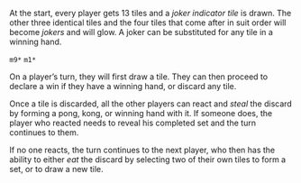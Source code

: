 At the start, every player gets 13 tiles and a _joker indicator tile_ is drawn.
The other three identical tiles and the four tiles that come after in suit order
will become _jokers_ and will glow. A joker can be substituted for any tile in a
winning hand.

`m9*` `m1*`

On a player’s turn, they will first draw a tile. They can then proceed to
declare a win if they have a winning hand, or discard any tile.

Once a tile is discarded, all the other players can react and _steal_ the
discard by forming a pong, kong, or winning hand with it. If someone does, the
player who reacted needs to reveal his completed set and the turn continues to
them.

If no one reacts, the turn continues to the next player, who then has the
ability to either _eat_ the discard by selecting two of their own tiles to form
a set, or to draw a new tile.
